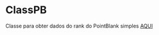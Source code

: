 # ClassPB
Classe para obter dados do rank do PointBlank simples [AQUI](https://skelletonx.github.io/ClassPB/)

